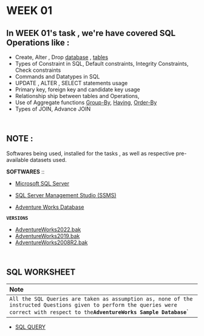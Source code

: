 
#  **WEEK 01**

## In WEEK 01's task , we're have covered SQL Operations like : 
- Create, Alter , Drop [database]() , [tables]()
- Types of Constraint in SQL, Default constraints, Integrity Constraints, Check constraints
- Commands and Datatypes in SQL
- UPDATE , ALTER , SELECT statements usage
- Primary key, foreign key and candidate key usage
- Relationship ship between tables and Operations,
- Use of Aggregate functions [Group-By](), [Having](), [Order-By]()
- Types of JOIN, Advance JOIN

```http
  
```
## NOTE : 

Softwares being used, installed for the tasks , as well as respective pre-available datasets used.

**SOFTWARES** ::
 - [ Microsoft SQL Server ](https://go.microsoft.com/fwlink/p/?linkid=2215158&clcid=0x4009&culture=en-in&country=in)

 - [ SQL Server Management Studio (SSMS) ](https://aka.ms/ssmsfullsetup)

 - [ Adventure Works Database ](https://learn.microsoft.com/en-us/sql/samples/adventureworks-install-configure?view=sql-server-ver16&tabs=ssms)

**``VERSIONS ``**

- [AdventureWorks2022.bak](https://github.com/Microsoft/sql-server-samples/releases/download/adventureworks/AdventureWorks2022.bak)
- [AdventureWorks2019.bak](https://github.com/Microsoft/sql-server-samples/releases/download/adventureworks/AdventureWorks2019.bak)
- [AdventureWorks2008R2.bak](https://github.com/Microsoft/sql-server-samples/releases/download/adventureworks2008r2/adventure-works-2008r2-oltp.bak)

```http
  
```
## SQL WORKSHEET

| Note |
| :-------------------------------------------------------- |
| `All the SQL Queries are taken as assumption as, none of the instructed Questions given to perform the queries were correct with respect to the`**`AdventureWorks Sample Database`**`    |

- [SQL QUERY](https://github.com/AvilashBhowmick12/celebal-summer-internship-2024/blob/main/Week%2001/SQL_WEEK01.sql)

